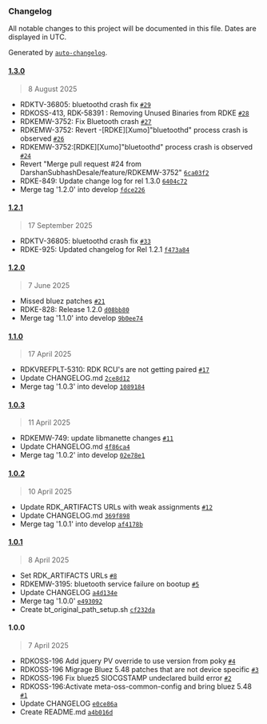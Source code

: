 ### Changelog

All notable changes to this project will be documented in this file. Dates are displayed in UTC.

Generated by [`auto-changelog`](https://github.com/CookPete/auto-changelog).

#### [1.3.0](https://github.com/rdkcentral/meta-oss-common-config/compare/1.2.1...1.3.0)

> 8 August 2025

- RDKTV-36805: bluetoothd crash fix [`#29`](https://github.com/rdkcentral/meta-oss-common-config/pull/29)
- RDKOSS-413, RDK-58391 : Removing Unused Binaries from RDKE [`#28`](https://github.com/rdkcentral/meta-oss-common-config/pull/28)
- RDKEMW-3752: Fix Bluetooth crash [`#27`](https://github.com/rdkcentral/meta-oss-common-config/pull/27)
- RDKEMW-3752: Revert -[RDKE][Xumo]"bluetoothd" process crash is observed [`#26`](https://github.com/rdkcentral/meta-oss-common-config/pull/26)
- RDKEMW-3752:[RDKE][Xumo]"bluetoothd" process crash is observed [`#24`](https://github.com/rdkcentral/meta-oss-common-config/pull/24)
- Revert "Merge pull request #24 from DarshanSubhashDesale/feature/RDKEMW-3752" [`6ca03f2`](https://github.com/rdkcentral/meta-oss-common-config/commit/6ca03f271eb335c13b2bbe9d1d4e7a588a7ae08d)
- RDKE-849: Update change log for rel 1.3.0 [`6404c72`](https://github.com/rdkcentral/meta-oss-common-config/commit/6404c721f18ba930b6e8ce2135adac5119194c97)
- Merge tag '1.2.0' into develop [`fdce226`](https://github.com/rdkcentral/meta-oss-common-config/commit/fdce226c5b40daafb58aaa6b5a6af212fd7a4cf3)

#### [1.2.1](https://github.com/rdkcentral/meta-oss-common-config/compare/1.2.0...1.2.1)

> 17 September 2025

- RDKTV-36805: bluetoothd crash fix [`#33`](https://github.com/rdkcentral/meta-oss-common-config/pull/33)
- RDKE-925: Updated changelog for Rel 1.2.1 [`f473a84`](https://github.com/rdkcentral/meta-oss-common-config/commit/f473a844c6a20a3ac961cb23cc69e00d4e47daa9)

#### [1.2.0](https://github.com/rdkcentral/meta-oss-common-config/compare/1.1.0...1.2.0)

> 7 June 2025

- Missed bluez patches [`#21`](https://github.com/rdkcentral/meta-oss-common-config/pull/21)
- RDKE-828: Release 1.2.0 [`d08bb80`](https://github.com/rdkcentral/meta-oss-common-config/commit/d08bb80dd0e792587b98bc8b27a5e8ab46b7ac52)
- Merge tag '1.1.0' into develop [`9b0ee74`](https://github.com/rdkcentral/meta-oss-common-config/commit/9b0ee748f48e610f5899638d8ca3859c72f9b1a5)

#### [1.1.0](https://github.com/rdkcentral/meta-oss-common-config/compare/1.0.3...1.1.0)

> 17 April 2025

- RDKVREFPLT-5310: RDK RCU's are not getting paired [`#17`](https://github.com/rdkcentral/meta-oss-common-config/pull/17)
- Update CHANGELOG.md [`2ce8d12`](https://github.com/rdkcentral/meta-oss-common-config/commit/2ce8d12497fbd650458fad72e2cd7b16122668d3)
- Merge tag '1.0.3' into develop [`1089184`](https://github.com/rdkcentral/meta-oss-common-config/commit/108918494d4c0eb6c1997f282da3125f883fe143)

#### [1.0.3](https://github.com/rdkcentral/meta-oss-common-config/compare/1.0.2...1.0.3)

> 11 April 2025

- RDKEMW-749: update libmanette changes [`#11`](https://github.com/rdkcentral/meta-oss-common-config/pull/11)
- Update CHANGELOG.md [`4f86ca4`](https://github.com/rdkcentral/meta-oss-common-config/commit/4f86ca4b3dfcc0733c9bd72b4d96791c6cf47a4d)
- Merge tag '1.0.2' into develop [`02e78e1`](https://github.com/rdkcentral/meta-oss-common-config/commit/02e78e1c2f3e7882718ff500fc7101dffc23d0dc)

#### [1.0.2](https://github.com/rdkcentral/meta-oss-common-config/compare/1.0.1...1.0.2)

> 10 April 2025

- Update RDK_ARTIFACTS URLs with weak assignments [`#12`](https://github.com/rdkcentral/meta-oss-common-config/pull/12)
- Update CHANGELOG.md [`369f898`](https://github.com/rdkcentral/meta-oss-common-config/commit/369f898eb1da6d309b4e55f4a810287275706642)
- Merge tag '1.0.1' into develop [`af4178b`](https://github.com/rdkcentral/meta-oss-common-config/commit/af4178ba0f186e7275c591be5877851bb83cfd3b)

#### [1.0.1](https://github.com/rdkcentral/meta-oss-common-config/compare/1.0.0...1.0.1)

> 8 April 2025

- Set RDK_ARTIFACTS URLs [`#8`](https://github.com/rdkcentral/meta-oss-common-config/pull/8)
- RDKEMW-3195: bluetooth service failure on bootup [`#5`](https://github.com/rdkcentral/meta-oss-common-config/pull/5)
- Update CHANGELOG [`a4d134e`](https://github.com/rdkcentral/meta-oss-common-config/commit/a4d134ee48315362a69e9fd6bfa9fb53af392e63)
- Merge tag '1.0.0' [`e493092`](https://github.com/rdkcentral/meta-oss-common-config/commit/e49309231c1bc606c9a75fb2c3b6bd1acc311824)
- Create bt_original_path_setup.sh [`cf232da`](https://github.com/rdkcentral/meta-oss-common-config/commit/cf232dae1ec956cca7620f21184cbd57f0ca56d3)

#### 1.0.0

> 7 April 2025

- RDKOSS-196 Add jquery PV override to use version from poky [`#4`](https://github.com/rdkcentral/meta-oss-common-config/pull/4)
-  RDKOSS-196 Migrage Bluez 5.48 patches that are not device specific [`#3`](https://github.com/rdkcentral/meta-oss-common-config/pull/3)
- RDKOSS-196 Fix bluez5 SIOCGSTAMP undeclared build error [`#2`](https://github.com/rdkcentral/meta-oss-common-config/pull/2)
- RDKOSS-196:Activate meta-oss-common-config and bring bluez 5.48 [`#1`](https://github.com/rdkcentral/meta-oss-common-config/pull/1)
- Update CHANGELOG [`e0ce86a`](https://github.com/rdkcentral/meta-oss-common-config/commit/e0ce86a1ff55fdf65af0e6d345b86157afbc6d0c)
- Create README.md [`a4b016d`](https://github.com/rdkcentral/meta-oss-common-config/commit/a4b016d52cfbcf7517d8a0c6dc05aa71d7f3c91b)
